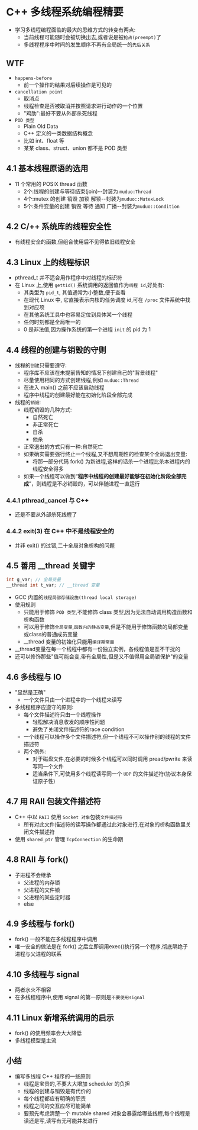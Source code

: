 # C++ 多线程系统编程精要
- 学习多线程编程面临的最大的思维方式的转变有两点:
  - 当前线程可能随时会被切换出去,或者说是被`抢占(preempt)`了
  - 多线程程序中时间的发生顺序不再有全局统一的`先后关系`

## WTF
- `happens-before`
  - 前一个操作的结果对后续操作是可见的
- `cancellation point`
  - 取消点
  - 线程检查是否被取消并按照请求进行动作的一个位置
  - "鸡肋":最好不要从外部杀死线程
- `POD 类型`
  - Plain Old Data
  - C++ 定义的一类数据结构概念
  - 比如 int、float 等
  - 某某 class、struct、union 都不是 POD 类型

## 4.1 基本线程原语的选用
- 11 个常用的 POSIX thread 函数
  - 2个:线程的创建与等待结束(join)--封装为 `muduo:Thread`
  - 4个:mutex 的创建 销毁 加锁 解锁--封装为`muduo::MutexLock`
  - 5个:条件变量的创建 销毁 等待 通知 广播--封装为`muduo::Condition`

## 4.2 C/++ 系统库的线程安全性
- 有线程安全的函数,但组合使用后不见得依旧线程安全

## 4.3 Linux 上的线程标识
- pthread_t 并不适合用作程序中对线程的标识符
- 在 Linux 上,使用 `gettid()` 系统调用的返回值作为`线程 id`,好处有:
  - 其类型为 `pid_t`, 其值通常为小整数,便于查看
  - 在现代 Linux 中, 它直接表示内核的任务调度 id,可在 `/proc` 文件系统中找到对应项
  - 在其他系统工具中也容易定位到具体某一个线程
  - 任何时刻都是全局唯一的
  - 0 是非法值,因为操作系统的第一个进程 `init` 的 pid 为 1

## 4.4 线程的创建与销毁的守则
- 线程的`创建`只需要遵守:
  - 程序库不应该在未提前告知的情况下创建自己的"背景线程"
  - 尽量使用相同的方式创建线程,例如 `muduo::Thread`
  - 在进入 main() 之前不应该启动线程
  - 程序中线程的创建最好能在初始化阶段全部完成
- 线程的`销毁`:
  - 线程销毁的几种方式:
    - 自然死亡
    - 非正常死亡
    - 自杀
    - 他杀
  - 正常退出的方式只有一种:自然死亡
  - 如果确实需要强行终止一个线程,又不想周期性的检查某个全局退出变量:
    - 将那一部分代码 fork() 为新进程,这样的话杀一个进程比杀本进程内的线程安全得多
  - 如果一个线程可以做到“**程序中线程的创建最好能够在初始化阶段全部完成**”，则线程是不必销毁的，可以伴随进程一直运行

### 4.4.1 pthread_cancel 与 C++
- 还是不要从外部杀死线程了

### 4.4.2 exit(3) 在 C++ 中不是线程安全的
- 并非 exit() 的过错,二十全局对象析构的问题

## 4.5 善用 __thread 关键字
```c
int g_var; // 全局变量
__thread int t_var; // __thread 变量
```
- GCC 内置的`线程局部存储设施(thread local storage)`
- 使用规则
  - 只能用于修饰 `POD 类型`,不能修饰 class 类型,因为无法自动调用构造函数和析构函数
  - 可以用于修饰`全局变量`,`函数内的静态变量`,但是不能用于修饰函数的局部变量或class的普通成员变量
  - __thread 变量的初始化只能用`编译期常量`
- __thread变量在每一个线程中都有一份独立实例，各线程值是互不干扰的
- 还可以修饰那些"值可能会变,带有全局性,但是又不值得用全局锁保护"的变量

## 4.6 多线程与 IO
- "显然是正确"
  - 一个文件只由一个进程中的一个线程来读写
- 多线程程序应遵守的原则:
  - 每个文件描述符只由一个线程操作
    - 轻松解决消息收发的顺序性问题
    - 避免了关闭文件描述符的race condition
  - 一个线程可以操作多个文件描述符,但一个线程不可以操作别的线程的文件描述符
  - 两个例外:
    - 对于磁盘文件,在必要的时候多个线程可以同时调用 pread/pwrite 来读写同一个文件
    - 适当条件下,可使用多个线程读写同一个 `UDP` 的文件描述符(协议本身保证原子性)

## 4.7 用 RAII 包装文件描述符
- C++ 中以 `RAII` 使用 `Socket 对象`包装`文件描述符`
  - 所有对此文件描述符的读写操作都通过此对象进行,在对象的析构函数里关闭文件描述符
- 使用 `shared_ptr` 管理 `TcpConnection` 的生命期

## 4.8 RAII 与 fork()
- 子进程不会继承
  - 父进程的内存锁
  - 父进程的文件锁
  - 父进程的某些定时器
  - else

## 4.9 多线程与 fork()
- fork() 一般不能在多线程程序中调用
- 唯一安全的做法是在 fork() 之后立即调用exec()执行另一个程序,彻底隔绝子进程与父进程的联系

## 4.10 多线程与 signal
- 两者水火不相容
- 在多线程程序中,使用 signal 的第一原则是`不要使用signal`

## 4.11 Linux 新增系统调用的启示
- fork() 的使用频率会大大降低
- 多线程模型是主流

## 小结
- 编写多线程 C++ 程序的一些原则
  - 线程是宝贵的,不要大大增加 scheduler 的负担
  - 线程的创建与销毁是有代价的
  - 每个线程都应有明确的职责
  - 线程之间的交互应尽可能简单
  - 要预先考虑清楚一个 mutable shared 对象会暴露给哪些线程,每个线程是读还是写,读写有无可能并发进行
